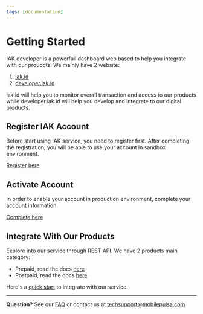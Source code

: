 ```yaml
---
tags: [documentation]
---
```


# Getting Started

IAK developer is a powerfull dashboard web based to help you integrate with our proudcts. We mainly have 2 
website: 

  1. [iak.id](https://iak.id) 
  2. [developer.iak.id](https://developer.mobilepulsa.net) 

iak.id will help you to monitor overall transaction and access to our products while developer.iak.id will help you develop and integrate to our digital products. 

## Register IAK Account

Before start using IAK service, you need to register first.
After completing the registration, you will be able to use your account in sandbox environment.

[Register here](https://developer.mobilepulsa.net/signin)

## Activate Account

In order to enable your account in production environment, complete your account information.

[Complete here](https://developer.mobilepulsa.net/user_information)

## Integrate With Our Products

Explore into our service through REST API. We have 2 products main category:
- Prepaid, read the docs [here](docs/api-reference/docs/prepaid%20v1%20(legacy)/prepaid-flow.md)
- Postpaid, read the docs [here](docs/api-reference/docs/postpaid/postpaid-flow.md)

Here's a [quick start](integration/quick-start.md) to integrate with our service.

---

  **Question?** See our [FAQ](docs/developer-documentation/docs/faq.md) or contact us at [techsupport@mobilepulsa.com](mailto:techsupport@mobilepulsa.com)